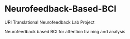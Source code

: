 # Neurofeedback-Based-BCI
URI Translational Neurofeedback Lab Project

Neurofeedback based BCI for attention training and analysis
